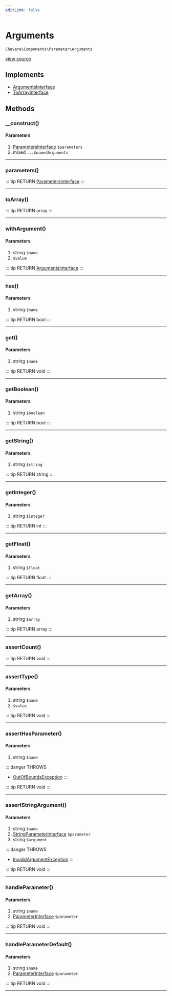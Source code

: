 ```yaml
---
editLink: false
---
```


# Arguments

`Chevere\Components\Parameter\Arguments`

[view source](https://github.com/chevere/chevere/blob/master/src/Chevere/Components/Parameter/Arguments.php)

## Implements

- [ArgumentsInterface](../../Interfaces/Parameter/ArgumentsInterface.md)
- [ToArrayInterface](../../Interfaces/Common/ToArrayInterface.md)

## Methods

### __construct()

#### Parameters

1. [ParametersInterface](../../Interfaces/Parameter/ParametersInterface.md) `$parameters`
2. mixed `...$namedArguments`

---

### parameters()

::: tip RETURN
[ParametersInterface](../../Interfaces/Parameter/ParametersInterface.md)
:::

---

### toArray()

::: tip RETURN
array
:::

---

### withArgument()

#### Parameters

1. string `$name`
2.  `$value`

::: tip RETURN
[ArgumentsInterface](../../Interfaces/Parameter/ArgumentsInterface.md)
:::

---

### has()

#### Parameters

1. string `$name`

::: tip RETURN
bool
:::

---

### get()

#### Parameters

1. string `$name`

::: tip RETURN
void
:::

---

### getBoolean()

#### Parameters

1. string `$boolean`

::: tip RETURN
bool
:::

---

### getString()

#### Parameters

1. string `$string`

::: tip RETURN
string
:::

---

### getInteger()

#### Parameters

1. string `$integer`

::: tip RETURN
int
:::

---

### getFloat()

#### Parameters

1. string `$float`

::: tip RETURN
float
:::

---

### getArray()

#### Parameters

1. string `$array`

::: tip RETURN
array
:::

---

### assertCount()

::: tip RETURN
void
:::

---

### assertType()

#### Parameters

1. string `$name`
2.  `$value`

::: tip RETURN
void
:::

---

### assertHasParameter()

#### Parameters

1. string `$name`

::: danger THROWS
- [OutOfBoundsException](../../Exceptions/Core/OutOfBoundsException.md) 
:::

::: tip RETURN
void
:::

---

### assertStringArgument()

#### Parameters

1. string `$name`
2. [StringParameterInterface](../../Interfaces/Parameter/StringParameterInterface.md) `$parameter`
3. string `$argument`

::: danger THROWS
- [InvalidArgumentException](../../Exceptions/Core/InvalidArgumentException.md) 
:::

::: tip RETURN
void
:::

---

### handleParameter()

#### Parameters

1. string `$name`
2. [ParameterInterface](../../Interfaces/Parameter/ParameterInterface.md) `$parameter`

::: tip RETURN
void
:::

---

### handleParameterDefault()

#### Parameters

1. string `$name`
2. [ParameterInterface](../../Interfaces/Parameter/ParameterInterface.md) `$parameter`

::: tip RETURN
void
:::

---
